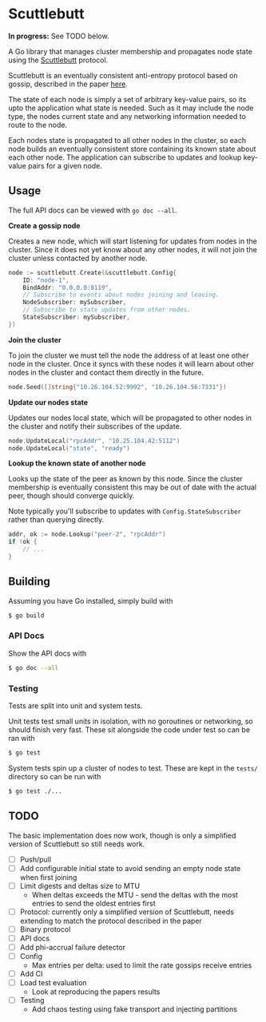 # Scuttlebutt
**In progress:** See TODO below.

A Go library that manages cluster membership and propagates node state using
the [Scuttlebutt](https://www.cs.cornell.edu/home/rvr/papers/flowgossip.pdf)
protocol.

Scuttlebutt is an eventually consistent anti-entropy protocol based on gossip,
described in the paper [here](https://www.cs.cornell.edu/home/rvr/papers/flowgossip.pdf).

The state of each node is simply a set of arbitrary key-value pairs, so its
upto the application what state is needed. Such as it may include the node
type, the nodes current state and any networking information needed to route
to the node.

Each nodes state is propagated to all other nodes in the cluster, so each node
builds an eventually consistent store containing its known state about each
other node. The application can subscribe to updates and lookup key-value
pairs for a given node.

## Usage
The full API docs can be viewed with `go doc --all`.

**Create a gossip node**

Creates a new node, which will start listening for updates from nodes in the
cluster. Since it does not yet know about any other nodes, it will not join
the cluster unless contacted by another node.

```go
node := scuttlebutt.Create(&scuttlebutt.Config{
	ID: "node-1",
	BindAddr: "0.0.0.0:8119",
	// Subscribe to events about nodes joining and leaving.
	NodeSubscriber: mySubscriber,
	// Subscribe to state updates from other nodes.
	StateSubscriber: mySubscriber,
})
```

**Join the cluster**

To join the cluster we must tell the node the address of at least one other
node in the cluster. Once it syncs with these nodes it will learn about other
nodes in the cluster and contact them directly in the future.

```go
node.Seed([]string{"10.26.104.52:9992", "10.26.104.56:7331"})
```

**Update our nodes state**

Updates our nodes local state, which will be propagated to other nodes in the
cluster and notify their subscribes of the update.

```go
node.UpdateLocal("rpcAddr", "10.25.104.42:5112")
node.UpdateLocal("state", "ready")
```

**Lookup the known state of another node**

Looks up the state of the peer as known by this node. Since the cluster
membership is eventually consistent this may be out of date with the actual
peer, though should converge quickly.

Note typically you'll subscribe to updates with `Config.StateSubscriber`
rather than querying directly.

```go
addr, ok := node.Lookup("peer-2", "rpcAddr")
if !ok {
	// ...
}
```

## Building
Assuming you have Go installed, simply build with
```bash
$ go build
```

### API Docs
Show the API docs with
```bash
$ go doc --all
```

### Testing
Tests are split into unit and system tests.

Unit tests test small units in isolation, with no goroutines or networking, so
should finish very fast. These sit alongside the code under test so can be
ran with
```bash
$ go test
```

System tests spin up a cluster of nodes to test. These are kept in the `tests/`
directory so can be run with
```bash
$ go test ./...
```

## TODO
The basic implementation does now work, though is only a simplified version of
Scuttlebutt so still needs work.
- [ ] Push/pull
- [ ] Add configurable initial state to avoid sending an empty node state when
first joining
- [ ] Limit digests and deltas size to MTU
	* When deltas exceeds the MTU - send the deltas with the most entries to
send the oldest entries first
- [ ] Protocol: currently only a simplified version of Scuttlebutt, needs
extending to match the protocol described in the paper
- [ ] Binary protocol
- [ ] API docs
- [ ] Add phi-accrual failure detector
- [ ] Config
	* Max entries per delta: used to limit the rate gossips receive entries
- [ ] Add CI
- [ ] Load test evaluation
	* Look at reproducing the papers results
- [ ] Testing
	* Add chaos testing using fake transport and injecting partitions
